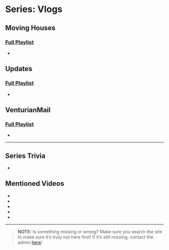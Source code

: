 # Series: Vlogs
 
 
## **Moving Houses**  
### [Full Playlist](https://www.youtube.com/playlist?list=PLwljWXtmIKiR-P2zo92MltQhVHCPAT_o4)
- 
 
## **Updates**  
### [Full Playlist](https://www.youtube.com/playlist?list=PLwljWXtmIKiQgAD-fPU6vN2E8RvDconaM)
- 
 
## **VenturianMail**  
### [Full Playlist](https://www.youtube.com/playlist?list=PLwljWXtmIKiQ8tPAQQomixGLE01lrjcQ8)
- 
 
----
 
## Series Trivia
- 
 
## Mentioned Videos
- []()
- []()
- []()
- []()
- []()
 
----
 
> **NOTE:** Is something missing or wrong? Make sure you search the site to make sure it’s truly not here first! If it’s still missing, contact the admin [here](chapter_2.html)!